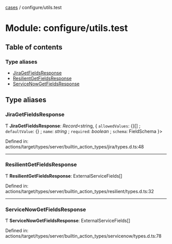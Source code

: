 [cases](../server_client_api.md) / configure/utils.test

# Module: configure/utils.test

## Table of contents

### Type aliases

- [JiraGetFieldsResponse](configure_utils_test.md#jiragetfieldsresponse)
- [ResilientGetFieldsResponse](configure_utils_test.md#resilientgetfieldsresponse)
- [ServiceNowGetFieldsResponse](configure_utils_test.md#servicenowgetfieldsresponse)

## Type aliases

### JiraGetFieldsResponse

Ƭ **JiraGetFieldsResponse**: *Record*<string, { `allowedValues`: {}[] ; `defaultValue`: {} ; `name`: *string* ; `required`: *boolean* ; `schema`: FieldSchema  }\>

Defined in: actions/target/types/server/builtin_action_types/jira/types.d.ts:48

___

### ResilientGetFieldsResponse

Ƭ **ResilientGetFieldsResponse**: ExternalServiceFields[]

Defined in: actions/target/types/server/builtin_action_types/resilient/types.d.ts:32

___

### ServiceNowGetFieldsResponse

Ƭ **ServiceNowGetFieldsResponse**: ExternalServiceFields[]

Defined in: actions/target/types/server/builtin_action_types/servicenow/types.d.ts:78
